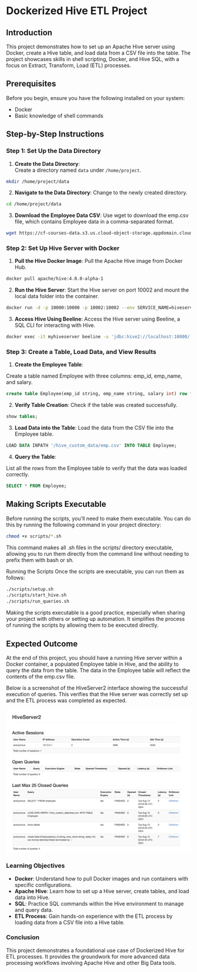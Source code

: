 # Dockerized Hive ETL Project

## Introduction
This project demonstrates how to set up an Apache Hive server using Docker, create a Hive table, and load data from a CSV file into the table. The project showcases skills in shell scripting, Docker, and Hive SQL, with a focus on Extract, Transform, Load (ETL) processes.

## Prerequisites
Before you begin, ensure you have the following installed on your system:
- Docker
- Basic knowledge of shell commands

## Step-by-Step Instructions

### Step 1: Set Up the Data Directory

   1. **Create the Data Directory**:   
   Create a directory named `data` under `/home/project`.
   ```bash
   mkdir /home/project/data
   ```
   2. **Navigate to the Data Directory**:
   Change to the newly created directory.

   ```bash
   cd /home/project/data
   ```
   3. **Download the Employee Data CSV**:
   Use wget to download the emp.csv file, which contains Employee data in a comma-separated format.

```bash
wget https://cf-courses-data.s3.us.cloud-object-storage.appdomain.cloud/IBM-BD0225EN-SkillsNetwork/data/emp.csv
```

### Step 2: Set Up Hive Server with Docker

1. **Pull the Hive Docker Image**:
Pull the Apache Hive image from Docker Hub.

```bash
docker pull apache/hive:4.0.0-alpha-1
```

2. **Run the Hive Server**:
Start the Hive server on port 10002 and mount the local data folder into the container.

```bash
docker run -d -p 10000:10000 -p 10002:10002 --env SERVICE_NAME=hiveserver2 -v /home/project/data:/hive_custom_data --name myhiveserver apache/hive:4.0.0-alpha-1
```

3. **Access Hive Using Beeline**:
Access the Hive server using Beeline, a SQL CLI for interacting with Hive.

```bash
docker exec -it myhiveserver beeline -u 'jdbc:hive2://localhost:10000/'
```

### Step 3: Create a Table, Load Data, and View Results

1. **Create the Employee Table**:

Create a table named Employee with three columns: emp_id, emp_name, and salary.

```sql
create table Employee(emp_id string, emp_name string, salary int) row format delimited fields terminated by ',';
```

2. **Verify Table Creation**:
Check if the table was created successfully.

```sql
show tables;
```

3. **Load Data into the Table**:
Load the data from the CSV file into the Employee table.

```sql
LOAD DATA INPATH '/hive_custom_data/emp.csv' INTO TABLE Employee;
```

4. **Query the Table**:

List all the rows from the Employee table to verify that the data was loaded correctly.

```sql
SELECT * FROM Employee;
```

## Making Scripts Executable

Before running the scripts, you'll need to make them executable. You can do this by running the following command in your project directory:

```bash
chmod +x scripts/*.sh
```
This command makes all .sh files in the scripts/ directory executable, allowing you to run them directly from the command line without needing to prefix them with bash or sh.

Running the Scripts
Once the scripts are executable, you can run them as follows:

```bash
./scripts/setup.sh
./scripts/start_hive.sh
./scripts/run_queries.sh
```
Making the scripts executable is a good practice, especially when sharing your project with others or setting up automation. It simplifies the process of running the scripts by allowing them to be executed directly.


## Expected Outcome
At the end of this project, you should have a running Hive server within a Docker container, a populated Employee table in Hive, and the ability to query the data from the table. The data in the Employee table will reflect the contents of the emp.csv file.

Below is a screenshot of the HiveServer2 interface showing the successful execution of queries. This verifies that the Hive server was correctly set up and the ETL process was completed as expected.

![HiveServer2 Query Results](https://github.com/NikkaLuna/Hive_Docker_ETL_Pipeline/blob/main/HiveServer.png)


### Learning Objectives

- **Docker**: Understand how to pull Docker images and run containers with specific configurations.
- **Apache Hive**: Learn how to set up a Hive server, create tables, and load data into Hive.
- **SQL**: Practice SQL commands within the Hive environment to manage and query data.
- **ETL Process**: Gain hands-on experience with the ETL process by loading data from a CSV file into a Hive table.


### Conclusion
This project demonstrates a foundational use case of Dockerized Hive for ETL processes. It provides the groundwork for more advanced data processing workflows involving Apache Hive and other Big Data tools.
